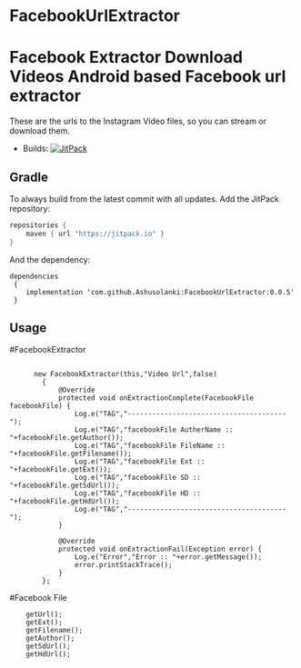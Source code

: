 # FacebookUrlExtractor

Facebook Extractor Download Videos
Android based Facebook url extractor
=======================================================

These are the urls to the Instagram Video files, so you can stream or download them.

* Builds: [![JitPack](https://jitpack.io/v/Ashusolanki/FacebookUrlExtractor.svg)](https://jitpack.io/#Ashusolanki/FacebookUrlExtractor)

## Gradle

To always build from the latest commit with all updates. Add the JitPack repository:

```java
repositories {
    maven { url "https://jitpack.io" }
}
```

And the dependency:

```
dependencies 
 {
    implementation 'com.github.Ashusolanki:FacebookUrlExtractor:0.0.5'
 }
```  

## Usage

#FacebookExtractor
```

      new FacebookExtractor(this,"Video Url",false)
        {
            @Override
            protected void onExtractionComplete(FacebookFile facebookFile) {
                Log.e("TAG","---------------------------------------");
                Log.e("TAG","facebookFile AutherName :: "+facebookFile.getAuthor());
                Log.e("TAG","facebookFile FileName :: "+facebookFile.getFilename());
                Log.e("TAG","facebookFile Ext :: "+facebookFile.getExt());
                Log.e("TAG","facebookFile SD :: "+facebookFile.getSdUrl());
                Log.e("TAG","facebookFile HD :: "+facebookFile.getHdUrl());
                Log.e("TAG","---------------------------------------");
            }

            @Override
            protected void onExtractionFail(Exception error) {
                Log.e("Error","Error :: "+error.getMessage());
                error.printStackTrace();
            }
        };

```

#Facebook File
```
    getUrl();
    getExt();
    getFilename();
    getAuthor();
    getSdUrl();
    getHdUrl();

```

